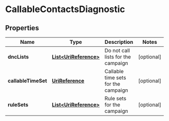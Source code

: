 
# CallableContactsDiagnostic

## Properties
Name | Type | Description | Notes
------------ | ------------- | ------------- | -------------
**dncLists** | [**List&lt;UriReference&gt;**](UriReference.md) | Do not call lists for the campaign |  [optional]
**callableTimeSet** | [**UriReference**](UriReference.md) | Callable time sets for the campaign |  [optional]
**ruleSets** | [**List&lt;UriReference&gt;**](UriReference.md) | Rule sets for the campaign |  [optional]



